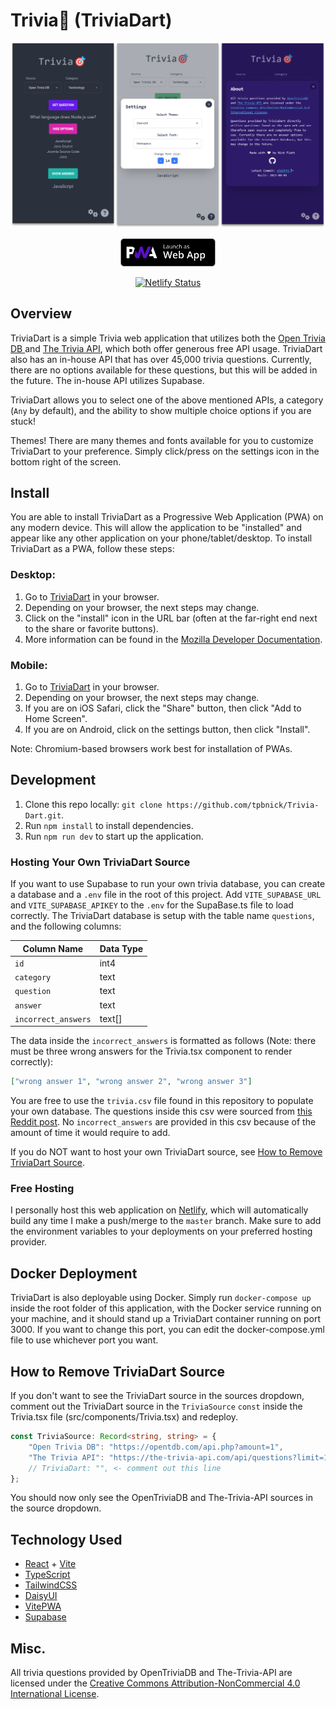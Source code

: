 # Trivia🎯 (TriviaDart)

<div align="center">

![trivia-dart-image](/src/assets/triviadart.png)<br>

<a href="https://triviadart.com" target="_blank"><img src="public/pwa.svg" height="45"></a><br>

[![Netlify Status](https://api.netlify.com/api/v1/badges/6cb91f4b-93fe-4ac1-b7e0-417c39c7a2c4/deploy-status)](https://app.netlify.com/sites/triviadart/deploys)

</div>

## Overview

TriviaDart is a simple Trivia web application that utilizes both the [Open Trivia DB ](https://opentdb.com/) and [The Trivia API](https://the-trivia-api.com/), which both offer generous free API usage. TriviaDart also has an in-house API that has over 45,000 trivia questions. Currently, there are no options available for these questions, but this will be added in the future. The in-house API utilizes Supabase.

TriviaDart allows you to select one of the above mentioned APIs, a category (`Any` by default), and the ability to show multiple choice options if you are stuck!

Themes! There are many themes and fonts available for you to customize TriviaDart to your preference. Simply click/press on the settings icon in the bottom right of the screen.

## Install

You are able to install TriviaDart as a Progressive Web Application (PWA) on any modern device. This will allow the application to be "installed" and appear like any other application on your phone/tablet/desktop. To install TriviaDart as a PWA, follow these steps:

### Desktop:

1. Go to [TriviaDart](https://triviadart.com) in your browser.
2. Depending on your browser, the next steps may change.
3. Click on the "install" icon in the URL bar (often at the far-right end next to the share or favorite buttons).
4. More information can be found in the [Mozilla Developer Documentation](https://developer.mozilla.org/en-US/docs/Web/Progressive_web_apps/Guides/Making_PWAs_installable#installation_from_the_web).

### Mobile:

1. Go to [TriviaDart](https://triviadart.com) in your browser.
2. Depending on your browser, the next steps may change.
3. If you are on iOS Safari, click the "Share" button, then click "Add to Home Screen".
4. If you are on Android, click on the settings button, then click "Install".

Note: Chromium-based browsers work best for installation of PWAs.

## Development

1. Clone this repo locally: `git clone https://github.com/tpbnick/Trivia-Dart.git`.
2. Run `npm install` to install dependencies.
3. Run `npm run dev` to start up the application.

### Hosting Your Own TriviaDart Source

If you want to use Supabase to run your own trivia database, you can create a database and a `.env` file in the root of this project. Add `VITE_SUPABASE_URL` and `VITE_SUPABASE_APIKEY` to the `.env` for the SupaBase.ts file to load correctly. The TriviaDart database is setup with the table name `questions`, and the following columns:

| Column Name         | Data Type |
| ------------------- | --------- |
| `id`                | int4      |
| `category`          | text      |
| `question`          | text      |
| `answer`            | text      |
| `incorrect_answers` | text[]    |

The data inside the `incorrect_answers` is formatted as follows (Note: there must be three wrong answers for the Trivia.tsx component to render correctly):

```json
["wrong answer 1", "wrong answer 2", "wrong answer 3"]
```

You are free to use the `trivia.csv` file found in this repository to populate your own database. The questions inside this csv were sourced from [this Reddit post](https://www.reddit.com/r/trivia/comments/3wzpvt/free_database_of_50000_trivia_questions/). No `incorrect_answers` are provided in this csv because of the amount of time it would require to add.

If you do NOT want to host your own TriviaDart source, see [How to Remove TriviaDart Source](#how-to-remove-triviadart-source).

### Free Hosting

I personally host this web application on [Netlify](https://netlify.com), which will automatically build any time I make a push/merge to the `master` branch. Make sure to add the environment variables to your deployments on your preferred hosting provider.

## Docker Deployment

TriviaDart is also deployable using Docker. Simply run `docker-compose up` inside the root folder of this application, with the Docker service running on your machine, and it should stand up a TriviaDart container running on port 3000. If you want to change this port, you can edit the docker-compose.yml file to use whichever port you want.

## How to Remove TriviaDart Source

If you don't want to see the TriviaDart source in the sources dropdown, comment out the TriviaDart source in the `TriviaSource` `const` inside the Trivia.tsx file (src/components/Trivia.tsx) and redeploy.

```ts
const TriviaSource: Record<string, string> = {
	"Open Trivia DB": "https://opentdb.com/api.php?amount=1",
	"The Trivia API": "https://the-trivia-api.com/api/questions?limit=1",
	// TriviaDart: "", <- comment out this line
};
```

You should now only see the OpenTriviaDB and The-Trivia-API sources in the source dropdown.

## Technology Used

- [React](https://react.dev/) + [Vite](https://vitejs.dev/)
- [TypeScript](https://www.typescriptlang.org/)
- [TailwindCSS](https://tailwindcss.com/)
- [DaisyUI](https://daisyui.com/)
- [VitePWA](https://github.com/vite-pwa/vite-plugin-pwa)
- [Supabase](https://supabase.com/)

## Misc.

All trivia questions provided by OpenTriviaDB and The-Trivia-API are licensed under the [Creative Commons Attribution-NonCommercial 4.0 International License](https://creativecommons.org/licenses/by-nc/4.0/).
